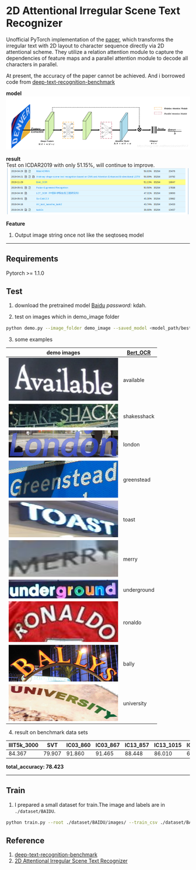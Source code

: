 # 2D Attentional Irregular Scene Text Recognizer

Unofficial PyTorch implementation of the [paper](https://arxiv.org/pdf/1906.05708.pdf), which transforms the irregular text with 2D layout to character sequence directly via 2D attentional scheme. They utilize a relation attention module to capture the dependencies of feature maps
and a parallel attention module to decode all characters in
parallel.

At present, the accuracy of the paper cannot be achieved. And i borrowed code from [deep-text-recognition-benchmark](https://github.com/clovaai/deep-text-recognition-benchmark)

**model**
<img src='./demo_image/model.png'> 

**result**  
Test on ICDAR2019 with only 51.15%, will continue to improve.
<img src='./demo_image/result.png'>

**Feature**
1. Output image string once not like the seqtoseq model

---
## Requirements
Pytorch >= 1.1.0


## Test
1. download the pretrained model [Baidu](https://pan.baidu.com/s/1W1Uhw06kULzpVSl4lAP9zQ) *password:* kdah.

2. test on images which in demo_image folder
```bash
python demo.py --image_folder demo_image --saved_model <model_path/best_accuracy.pth>  
```

3. some examples  

| demo images | [Bert_OCR](https://pan.baidu.com/s/1W1Uhw06kULzpVSl4lAP9zQ)  |   
| ---         |     ---      |
| <img src="./demo_image/demo_1.png" width="300">    |   available   |    
| <img src="./demo_image/demo_2.jpg" width="300">      |    shakesshack    |     
| <img src="./demo_image/demo_3.png" width="300">  |   london   |  
| <img src="./demo_image/demo_4.png" width="300">      |    greenstead    | 
| <img src="./demo_image/demo_5.png" width="300" height="100">    |   toast   |  
| <img src="./demo_image/demo_6.png" width="300" height="100">      |    merry    |  
| <img src="./demo_image/demo_7.png" width="300">    |   underground   |   
| <img src="./demo_image/demo_8.jpg" width="300">      |    ronaldo    |   
| <img src="./demo_image/demo_9.jpg" width="300" height="100">    |   bally   |  
| <img src="./demo_image/demo_10.jpg" width="300" height="100">      |    university    |   
4. result on benchmark data sets  

| IIIT5k_3000 | SVT   | IC03_860 | IC03_867 | IC13_857 | IC13_1015 | IC15_1811 | IC15_2077 | SVTP  | CUTE80 |  
| ----------- | ------| ---------| ---------| ---------| --------- | ----------| --------- | ----  | ------ |  
| 84.367      | 79.907| 91.860   | 91.465   | 88.448   | 86.010    | 65.654    | 63.215    | 68.527|81.185  |

**total_accuracy: 78.423**

---

## Train
1. I prepared a small dataset for train.The image and labels are in `./dataset/BAIDU`.
```bash
python train.py --root ./dataset/BAIDU/images/ --train_csv ./dataset/BAIDU/small_train.txt --val_csv ./dataset/BAIDU/small_train.txt
```

## Reference
1. [deep-text-recognition-benchmark](https://github.com/clovaai/deep-text-recognition-benchmark)
2. [2D Attentional Irregular Scene Text Recognizer](https://arxiv.org/pdf/1906.05708.pdf)
